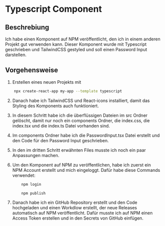 # Typescript Component

## Beschrebiung

Ich habe einen Komponent auf NPM veröffentlicht, den ich in einem anderen Projekt gut verwenden kann. Dieser Komponent wurde mit Typescript geschrieben und TailwindCSS gestyled und soll einen Password Input darstellen.

## Vorgehensweise

1. Erstellen eines neuen Projekts mit

```bash
    npx create-react-app my-app --template typescript
```

2. Danach habe ich TailwindCSS und React-icons installiert, damit das Styling des Komponents auch funktioniert.

3. In diesem Schritt habe ich die überflüssigen Dateien im src Ordner gelöscht, damit nur noch ein components Ordner, die index.css, die index.tsx und die index.ts Datei vorhanden sind.

4. Im components Ordner habe ich die PasswordInput.tsx Datei erstellt und den Code für den Password Input geschrieben.

5. In den im dritten Schritt erwähnten Files musste ich noch ein paar Anpassungen machen.

6. Um den Komponent auf NPM zu veröffentlichen, habe ich zuerst ein NPM Account erstellt und mich eingeloggt. Dafür habe diese Commands verwendet:
    
    ```bash
        npm login
    ```
    
    ```bash
        npm publish
    ```

7. Danach habe ich ein GitHub Repository erstellt und den Code hochgeladen und einen Workdlow erstellt, der neue Releases automatisch auf NPM veröffentlicht. Dafür musste ich auf NPM einen Access Token erstellen und in den Secrets von GitHub einfügen.